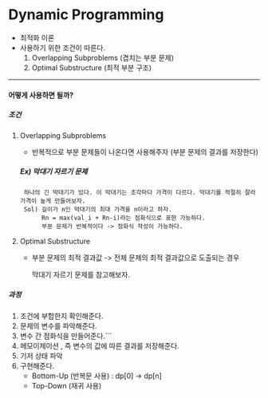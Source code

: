 # Dynamic Programming

- 최적화 이론
- 사용하기 위한 조건이 따른다.
    1. Overlapping Subproblems (겹치는 부분 문제)
    2. Optimal Substructure (최적 부분 구조)

---

#### 어떻게 사용하면 될까?

##### 조건

1. Overlapping Subproblems
    - 반복적으로 부분 문제들이 나온다면 사용해주자 (부분 문제의 결과를 저장한다)

    ##### Ex) 막대기 자르기 문제

        하나의 긴 막대기가 있다. 이 막대기는 조각마다 가격이 다르다. 막대기를 적절히 잘라 가격이 높게 만들어보자.
        Sol) 길이가 n인 막대기의 최대 가격을 n이라고 하자. 
             Rn = max(val_i + Rn-i)라는 점화식으로 표현 가능하다.
             부분 문제가 반복적이다 -> 점화식 작성이 가능하다.
2. Optimal Substructure
    - 부분 문제의 최적 결과값 -> 전체 문제의 최적 결과값으로 도출되는 경우

      막대기 자르기 문제를 참고해보자.

##### 과정

1. 조건에 부합한지 확인해준다.
2. 문제의 변수를 파악해준다.
3. 변수 간 점화식을 만들어준다.```
4. 메모이제이션 , 즉 변수의 값에 따른 결과를 저장해준다.
5. 기저 상태 파악
6. 구현해준다.
    - Bottom-Up (반복문 사용) : dp[0] -> dp[n]
    - Top-Down (재귀 사용)

